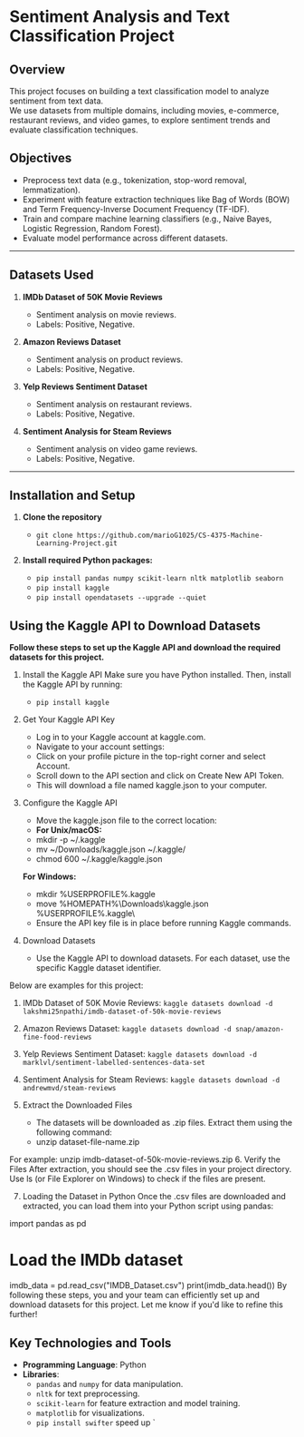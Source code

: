 # Sentiment Analysis and Text Classification Project

## Overview
This project focuses on building a text classification model to analyze sentiment from text data.<br>
We use datasets from multiple domains, including movies, e-commerce, restaurant reviews, and video games, to explore sentiment trends and evaluate classification techniques.

## Objectives
- Preprocess text data (e.g., tokenization, stop-word removal, lemmatization).
- Experiment with feature extraction techniques like Bag of Words (BOW) and Term Frequency-Inverse Document Frequency (TF-IDF).
- Train and compare machine learning classifiers (e.g., Naive Bayes, Logistic Regression, Random Forest).
- Evaluate model performance across different datasets.

---

## Datasets Used
1. **IMDb Dataset of 50K Movie Reviews**  
   - Sentiment analysis on movie reviews.
   - Labels: Positive, Negative.

2. **Amazon Reviews Dataset**  
   - Sentiment analysis on product reviews.
   - Labels: Positive, Negative.

3. **Yelp Reviews Sentiment Dataset**  
   - Sentiment analysis on restaurant reviews.
   - Labels: Positive, Negative.

4. **Sentiment Analysis for Steam Reviews**  
   - Sentiment analysis on video game reviews.
   - Labels: Positive, Negative.

---
## Installation and Setup
1. **Clone the repository**
   - `git clone https://github.com/marioG1025/CS-4375-Machine-Learning-Project.git `

2. **Install required Python packages:**
   - `pip install pandas numpy scikit-learn nltk matplotlib seaborn`
   - `pip install kaggle`
   - `pip install opendatasets --upgrade --quiet`


## Using the Kaggle API to Download Datasets

**Follow these steps to set up the Kaggle API and download the required datasets for this project.**

1. Install the Kaggle API
   Make sure you have Python installed. Then, install the Kaggle API by running:
   - `pip install kaggle`
     
3. Get Your Kaggle API Key
   - Log in to your Kaggle account at kaggle.com.
   - Navigate to your account settings:
   - Click on your profile picture in the top-right corner and select Account.
   - Scroll down to the API section and click on Create New API Token.
   - This will download a file named kaggle.json to your computer.
     
4. Configure the Kaggle API
   - Move the kaggle.json file to the correct location:
   - **For Unix/macOS:**
   - mkdir -p ~/.kaggle
   - mv ~/Downloads/kaggle.json ~/.kaggle/
   - chmod 600 ~/.kaggle/kaggle.json
     
   **For Windows:**
   - mkdir %USERPROFILE%\.kaggle
   - move %HOMEPATH%\Downloads\kaggle.json %USERPROFILE%\.kaggle\
   - Ensure the API key file is in place before running Kaggle commands.
  
5. Download Datasets
   - Use the Kaggle API to download datasets. For each dataset, use the specific Kaggle dataset identifier.<br> 

Below are examples for this project:
1. IMDb Dataset of 50K Movie Reviews:
`kaggle datasets download -d lakshmi25npathi/imdb-dataset-of-50k-movie-reviews`
2. Amazon Reviews Dataset:
`kaggle datasets download -d snap/amazon-fine-food-reviews`
3. Yelp Reviews Sentiment Dataset:
`kaggle datasets download -d marklvl/sentiment-labelled-sentences-data-set`
4. Sentiment Analysis for Steam Reviews:
`kaggle datasets download -d andrewmvd/steam-reviews`

5. Extract the Downloaded Files
   - The datasets will be downloaded as .zip files. Extract them using the following command:
   - unzip dataset-file-name.zip<br>
   
For example:
unzip imdb-dataset-of-50k-movie-reviews.zip
6. Verify the Files
   After extraction, you should see the .csv files in your project directory. Use ls (or File Explorer on Windows) to check if the files are present.

7. Loading the Dataset in Python
   Once the .csv files are downloaded and extracted, you can load them into your Python script using pandas:

import pandas as pd

# Load the IMDb dataset
imdb_data = pd.read_csv("IMDB_Dataset.csv")
print(imdb_data.head())
By following these steps, you and your team can efficiently set up and download datasets for this project. Let me know if you'd like to refine this further!



## Key Technologies and Tools
- **Programming Language**: Python
- **Libraries**:
  - `pandas` and `numpy` for data manipulation.
  - `nltk` for text preprocessing.
  - `scikit-learn` for feature extraction and model training.
  - `matplotlib` for visualizations.
  - `pip install swifter` speed up 
    `


